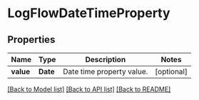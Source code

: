 # LogFlowDateTimeProperty

## Properties
Name | Type | Description | Notes
------------ | ------------- | ------------- | -------------
**value** | **Date** | Date time property value. | [optional] 

[[Back to Model list]](../README.md#documentation-for-models) [[Back to API list]](../README.md#documentation-for-api-endpoints) [[Back to README]](../README.md)


